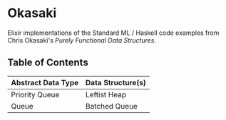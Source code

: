 # Okasaki

Elixir implementations of the Standard ML / Haskell code examples from
Chris Okasaki's _Purely Functional Data Structures_.

## Table of Contents

| Abstract Data Type | Data Structure(s) |
| ------------------ | ----------------- |
| Priority Queue     | Leftist Heap      |
| Queue              | Batched Queue     |
